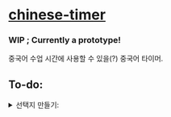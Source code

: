 # [chinese-timer](https://hearkour.github.io/chinese-timer/)

### WIP ; Currently a prototype!

중국어 수업 시간에 사용할 수 있을(?) 중국어 타이머.

## To-do:

<details>
  <summary>선택지 만들기:</summary>
  <br>
  
  - 제한시간설정
  - 선 색상(원고지, 팔레트?)
  - 글 밝기(전반적)
  - ❌원고지투명도
  - 움직이는 배경? 배경색상투명도?
  - fps 조절...?
  > ~~커밋 커밋 커몬~~
</details>
